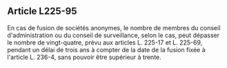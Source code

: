 Article L225-95
----
En cas de fusion de sociétés anonymes, le nombre de membres du conseil
d'administration ou du conseil de surveillance, selon le cas, peut dépasser le
nombre de vingt-quatre, prévu aux articles L. 225-17 et L. 225-69, pendant un
délai de trois ans à compter de la date de la fusion fixée à l'article L. 236-4,
sans pouvoir être supérieur à trente.
